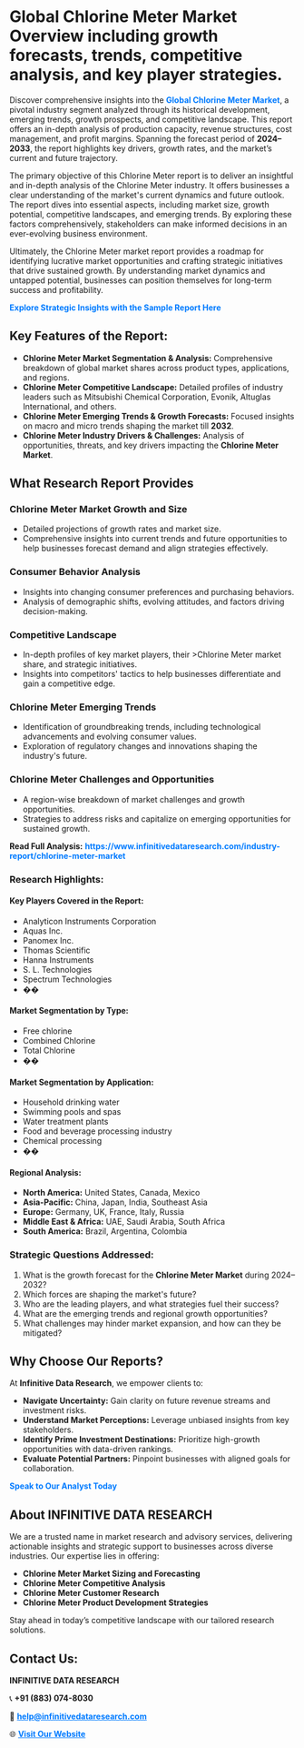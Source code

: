 <h1>Global Chlorine Meter Market Overview including growth forecasts, trends, competitive analysis, and key player strategies.</h1>
<p>
Discover comprehensive insights into the 
<a href="https://www.infinitivedataresearch.com/industry-report/chlorine-meter-market" rel="dofollow" style="color: #007BFF; text-decoration: none;"><strong>Global Chlorine Meter Market</strong></a>, a pivotal industry segment analyzed through its historical development, emerging trends, growth prospects, and competitive landscape. This report offers an in-depth analysis of production capacity, revenue structures, cost management, and profit margins. Spanning the forecast period of <strong>2024–2033</strong>, the report highlights key drivers, growth rates, and the market’s current and future trajectory.
</p>
<p>
The primary objective of this Chlorine Meter report is to deliver an insightful and in-depth analysis of the Chlorine Meter industry. It offers businesses a clear understanding of the market's current dynamics and future outlook. The report dives into essential aspects, including market size, growth potential, competitive landscapes, and emerging trends. By exploring these factors comprehensively, stakeholders can make informed decisions in an ever-evolving business environment.
</p>
<p>
Ultimately, the Chlorine Meter market report provides a roadmap for identifying lucrative market opportunities and crafting strategic initiatives that drive sustained growth. By understanding market dynamics and untapped potential, businesses can position themselves for long-term success and profitability.
</p>
<p>
<a href="https://www.infinitivedataresearch.com/request-sample/reportId=108870" style="color: #007BFF; text-decoration: none;"><strong>Explore Strategic Insights with the Sample Report Here</strong></a>
</p>

<h2>Key Features of the Report:</h2>
<ul>
<li><strong>Chlorine Meter Market Segmentation & Analysis:</strong> Comprehensive breakdown of global market shares across product types, applications, and regions.</li>
<li><strong>Chlorine Meter Competitive Landscape:</strong> Detailed profiles of industry leaders such as Mitsubishi Chemical Corporation, Evonik, Altuglas International, and others.</li>
<li><strong>Chlorine Meter Emerging Trends & Growth Forecasts:</strong> Focused insights on macro and micro trends shaping the market till <strong>2032</strong>.</li>
<li><strong>Chlorine Meter Industry Drivers & Challenges:</strong> Analysis of opportunities, threats, and key drivers impacting the <strong>Chlorine Meter Market</strong>.</li>
</ul>

<h2>What Research Report Provides</h2>
<h3>Chlorine Meter Market Growth and Size</h3>
<ul>
<li>Detailed projections of growth rates and market size.</li>
<li>Comprehensive insights into current trends and future opportunities to help businesses forecast demand and align strategies effectively.</li>
</ul>

<h3>Consumer Behavior Analysis</h3>
<ul>
<li>Insights into changing consumer preferences and purchasing behaviors.</li>
<li>Analysis of demographic shifts, evolving attitudes, and factors driving decision-making.</li>
</ul>

<h3>Competitive Landscape</h3>
<ul>
<li>In-depth profiles of key market players, their >Chlorine Meter market share, and strategic initiatives.</li>
<li>Insights into competitors' tactics to help businesses differentiate and gain a competitive edge.</li>
</ul>

<h3>Chlorine Meter Emerging Trends</h3>
<ul>
<li>Identification of groundbreaking trends, including technological advancements and evolving consumer values.</li>
<li>Exploration of regulatory changes and innovations shaping the industry's future.</li>
</ul>

<h3>Chlorine Meter Challenges and Opportunities</h3>
<ul>
<li>A region-wise breakdown of market challenges and growth opportunities.</li>
<li>Strategies to address risks and capitalize on emerging opportunities for sustained growth.</li>
</ul>
<p><strong>Read Full Analysis:</strong> <a href="https://www.infinitivedataresearch.com/industry-report/chlorine-meter-market" rel="dofollow" style="color: #007BFF; text-decoration: none;"><strong>https://www.infinitivedataresearch.com/industry-report/chlorine-meter-market</strong></a></p>
<h3>Research Highlights:</h3>
<h4>Key Players Covered in the Report:</h4>
<ul><li>Analyticon Instruments Corporation</li><li>Aquas Inc.</li><li>Panomex Inc.</li><li>Thomas Scientific</li><li>Hanna Instruments</li><li>S. L. Technologies</li><li>Spectrum Technologies</li><li>��</li></ul>
<h4>Market Segmentation by Type:</h4>
<ul><li>Free chlorine</li><li>Combined Chlorine</li><li>Total Chlorine</li><li>��</li></ul>
<h4>Market Segmentation by Application:</h4>
<ul><li>Household drinking water</li><li>Swimming pools and spas</li><li>Water treatment plants</li><li>Food and beverage processing industry</li><li>Chemical processing</li><li>��</li></ul>

<h4>Regional Analysis:</h4>
<ul>
<li><strong>North America:</strong> United States, Canada, Mexico</li>
<li><strong>Asia-Pacific:</strong> China, Japan, India, Southeast Asia</li>
<li><strong>Europe:</strong> Germany, UK, France, Italy, Russia</li>
<li><strong>Middle East & Africa:</strong> UAE, Saudi Arabia, South Africa</li>
<li><strong>South America:</strong> Brazil, Argentina, Colombia</li>
</ul>

<h3>Strategic Questions Addressed:</h3>
<ol>
<li>What is the growth forecast for the <strong>Chlorine Meter Market</strong> during 2024–2032?</li>
<li>Which forces are shaping the market's future?</li>
<li>Who are the leading players, and what strategies fuel their success?</li>
<li>What are the emerging trends and regional growth opportunities?</li>
<li>What challenges may hinder market expansion, and how can they be mitigated?</li>
</ol>

<h2>Why Choose Our Reports?</h2>
<p>At <strong>Infinitive Data Research</strong>, we empower clients to:</p>
<ul>
<li><strong>Navigate Uncertainty:</strong> Gain clarity on future revenue streams and investment risks.</li>
<li><strong>Understand Market Perceptions:</strong> Leverage unbiased insights from key stakeholders.</li>
<li><strong>Identify Prime Investment Destinations:</strong> Prioritize high-growth opportunities with data-driven rankings.</li>
<li><strong>Evaluate Potential Partners:</strong> Pinpoint businesses with aligned goals for collaboration.</li>
</ul>
<p><a href="https://www.infinitivedataresearch.com/industry-report/chlorine-meter-market" rel="dofollow" style="color: #007BFF; text-decoration: none;"><strong>Speak to Our Analyst Today</strong></a></p>

<h2>About INFINITIVE DATA RESEARCH</h2>
<p>We are a trusted name in market research and advisory services, delivering actionable insights and strategic support to businesses across diverse industries. Our expertise lies in offering:</p>
<ul>
<li><strong>Chlorine Meter Market Sizing and Forecasting</strong></li>
<li><strong>Chlorine Meter Competitive Analysis</strong></li>
<li><strong>Chlorine Meter Customer Research</strong></li>
<li><strong>Chlorine Meter Product Development Strategies</strong></li>
</ul>
<p>Stay ahead in today’s competitive landscape with our tailored research solutions.</p>

<h2>Contact Us:</h2>
<p><strong>INFINITIVE DATA RESEARCH</strong></p>
<p>📞 <strong>+91 (883) 074-8030</strong></p>
<p>📧 <strong><a href="mailto:help@infinitivedataresearch.com" style="color: #007BFF;">help@infinitivedataresearch.com</a></strong></p>
<p>🌐 <strong><a href="https://www.infinitivedataresearch.com" rel="dofollow" style="color: #007BFF;">Visit Our Website</a></strong></p>
